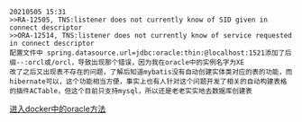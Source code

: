 ```text
20210505 15:31
>>RA-12505, TNS:listener does not currently know of SID given in connect descriptor
>>ORA-12514, TNS:listener does not currently know of service requested in connect descriptor
配置文件中 spring.datasource.url=jdbc:oracle:thin:@localhost:1521添加了后缀--:orcl或/orcl，导致出现那个错误，因为我在oracle中的实例名字为XE
改了之后又出现表不存在的问题，了解后知道mybatis没有自动创建实体类对应的表的功能，而hibernate可以，这个功能相当方便，事实上也有人针对这个问题开发了相关的自动构建表格的插件ACTable，但这个目前只支持mysql，所以还是老老实实地去数据库创建表
```
[进入docker中的oracle方法](https://blog.csdn.net/weixin_36001063/article/details/91598532)


